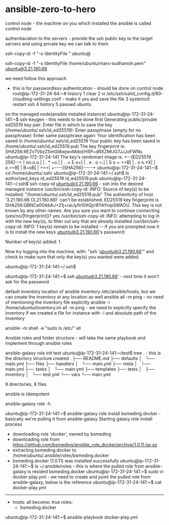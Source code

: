 # ansible-zero-to-hero

control node - the machine on you which installed the ansible is called control node


authentiacation to the servers - provide the ssh public key to the target servers and using private key we can talk to them

ssh-copy-id -f "-o IdentityFile <PATH TO PEM FILE>" ubuntu@<INSTANCE-PUBLIC-IP>

ssh-copy-id -f "-o IdentityFile /home/ubuntu/mars-sudhamsh.pem" ubuntu@3.21.190.66



we need follow this approach
- this is for passwordless authentication - should be done on control node
root@ip-172-31-24-64:~# history
    1  clear
    2  vi /etc/ssh/sshd_config.d/60-cloudimg-settings.conf  - make it yes and save the file
    3  systemctl restart ssh
    4  history
    5  passwd ubuntu


on the managed node(ansible installed instance)
ubuntu@ip-172-31-24-141:~$ ssh-keygen - this needs to be done first
Generating public/private ed25519 key pair.
Enter file in which to save the key (/home/ubuntu/.ssh/id_ed25519): 
Enter passphrase (empty for no passphrase): 
Enter same passphrase again: 
Your identification has been saved in /home/ubuntu/.ssh/id_ed25519
Your public key has been saved in /home/ubuntu/.ssh/id_ed25519.pub
The key fingerprint is:
SHA256:9EZv7VbzZ5mGt8wjwxMdol/H5P+dRXZMUG7JJJoFWNs ubuntu@ip-172-31-24-141
The key's randomart image is:
+--[ED25519 256]--+
|          oo.o.o.|
|         .  * +o.|
|        . .+ E o+|
|       . o . o =.|
|        S o + +=B|
|         . o o.*X|
|            o.==B|
|             B=oB|
|              +==|
+----[SHA256]-----+
ubuntu@ip-172-31-24-141:~$ cd /home/ubuntu/.ssh/
ubuntu@ip-172-31-24-141:~/.ssh$ ls
authorized_keys  id_ed25519  id_ed25519.pub
ubuntu@ip-172-31-24-141:~/.ssh$ ssh-copy-id ubuntu@3.21.190.66 - ssh into the desired managed instance
/usr/bin/ssh-copy-id: INFO: Source of key(s) to be installed: "/home/ubuntu/.ssh/id_ed25519.pub"
The authenticity of host '3.21.190.66 (3.21.190.66)' can't be established.
ED25519 key fingerprint is SHA256:QBNCe00AbAJ+21j+raiJyfirI0XQjr/8YAYnipSWAOU.
This key is not known by any other names.
Are you sure you want to continue connecting (yes/no/[fingerprint])? yes
/usr/bin/ssh-copy-id: INFO: attempting to log in with the new key(s), to filter out any that are already installed
/usr/bin/ssh-copy-id: INFO: 1 key(s) remain to be installed -- if you are prompted now it is to install the new keys
ubuntu@3.21.190.66's password: 

Number of key(s) added: 1

Now try logging into the machine, with:   "ssh 'ubuntu@3.21.190.66'"
and check to make sure that only the key(s) you wanted were added.

ubuntu@ip-172-31-24-141:~/.ssh$ 

ubuntu@ip-172-31-24-141:~$ ssh ubuntu@3.21.190.66' - next time it won't ask for the password

default inventory location of ansible inventory
/etc/ansible/hosts, but we can create the inventory at any location as well
ansible  all -m ping - no need of mentioning the inventory file explicitly
ansible -i /home/ubuntu/inventory.ini all -m ping - we need to explicitly specify the inventory if we created a file for instance with -i and absolute path of the inventory


ansible -m shell -a "sudo ls /etc/" all

Ansible roles and folder structure - will take the same playbook and implement through ansible roles

ansible-galaxy role init test
ubuntu@ip-172-31-24-141:~/test$ tree . - this is the directory structure created
.
├── README.md
├── defaults
│   └── main.yml
├── files
├── handlers
│   └── main.yml
├── meta
│   └── main.yml
├── tasks
│   └── main.yml
├── templates
├── tests
│   ├── inventory
│   └── test.yml
└── vars
    └── main.yml

9 directories, 8 files


ansible is idempotent

ansible-galaxy role -h 

ubuntu@ip-172-31-24-141:~$ ansible-galaxy role install bsmeding.docker - basically we're pulling it from ansible-galaxy
Starting galaxy role install process
- downloading role 'docker', owned by bsmeding
- downloading role from https://github.com/bsmeding/ansible_role_docker/archive/1.0.11.tar.gz
- extracting bsmeding.docker to /home/ubuntu/.ansible/roles/bsmeding.docker
- bsmeding.docker (1.0.11) was installed successfully
ubuntu@ip-172-31-24-141:~$ ls ~/.ansible/roles - this is where the pulled role from ansible-galaxy is resided
bsmeding.docker
ubuntu@ip-172-31-24-141:~$ sudo vi docker-play.yml - we need to create and point the pulled role from ansible-galaxy, below is the reference
ubuntu@ip-172-31-24-141:~$ cat docker-play.yml 
---
- hosts: all
  become: true
  roles: 
    - bsmeding.docker
  

ubuntu@ip-172-31-24-141:~$ ansible-playbook docker-play.yml 



